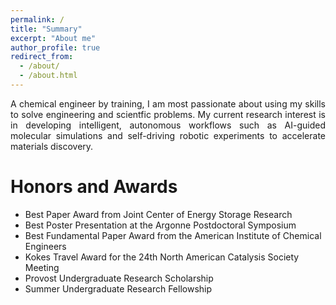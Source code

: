 ```yaml
---
permalink: /
title: "Summary"
excerpt: "About me"
author_profile: true
redirect_from: 
  - /about/
  - /about.html
---
```


<div style="text-align: justify"> A chemical engineer by training, I am most passionate about using my skills to solve engineering and scientfic problems. My current research interest is in developing intelligent, autonomous workflows such as AI-guided molecular simulations and self-driving robotic experiments to accelerate materials discovery. </div>  

Honors and Awards
===
- Best Paper Award from Joint Center of Energy Storage Research
- Best Poster Presentation at the Argonne Postdoctoral Symposium
- Best Fundamental Paper Award from the American Institute of Chemical Engineers 
- Kokes Travel Award for the 24th North American Catalysis Society Meeting
- Provost Undergraduate Research Scholarship 
- Summer Undergraduate Research Fellowship 